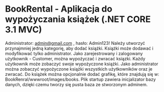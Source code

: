 # BookRental - Aplikacja do wypożyczania książek (.NET CORE 3.1 MVC)
Administrator: admin@gmail.com , hasło: Admin123!
Należy utworzyć przynajmniej jedną kategorię, aby dodać książki. Książki może dodawać i modyfikować tylko administrator. Jako zarejestrowany i zalogowany użytkownik - Customer, można wypożyczać i zwracać ksiązki. Każdy użytkownik może zobaczyć swoje wypożyczone książki. Jako administrator można zobaczyć wypożyczone książki wszystkich użytkowników oraz je zwracać. Do książek można opcjonalnie dodać grafikę, które znajdują się w: BookRenral/wwwroot/images/books. Plik startup zawiera inicjalizator bazy danych, dzięki czemu tworzy się pusta baza ze stworzonym adminem.
